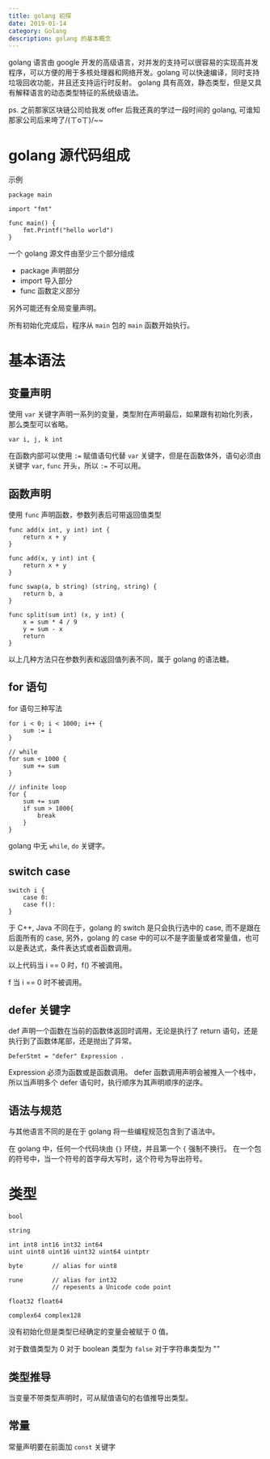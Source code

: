 ```yaml
---
title: golang 初探
date: 2019-01-14
category: Golang
description: golang 的基本概念
---
```


golang 语言由 google 开发的高级语言，对并发的支持可以很容易的实现高并发程序，可以方便的用于多核处理器和网络开发。golang 可以快速编译，同时支持垃圾回收功能，并且还支持运行时反射。
golang 具有高效，静态类型，但是又具有解释语言的动态类型特征的系统级语法。

ps. 之前那家区块链公司给我发 offer 后我还真的学过一段时间的 golang, 可谁知那家公司后来垮了/(ㄒoㄒ)/~~

# golang 源代码组成

示例

```golang
package main

import "fmt"

func main() {
    fmt.Printf("hello world")
}
```

一个 golang 源文件由至少三个部分组成

- package 声明部分
- import 导入部分
- func 函数定义部分

另外可能还有全局变量声明。

所有初始化完成后，程序从 `main` 包的 `main` 函数开始执行。

# 基本语法

## 变量声明

使用 `var` 关键字声明一系列的变量，类型附在声明最后，如果跟有初始化列表，那么类型可以省略。

```golang
var i, j, k int
```

在函数内部可以使用 `:=` 赋值语句代替 `var` 关键字，但是在函数体外，语句必须由关键字 `var`, `func` 开头，所以 `:=` 不可以用。

## 函数声明

使用 `func` 声明函数，参数列表后可带返回值类型

```golang
func add(x int, y int) int {
    return x + y
}

func add(x, y int) int {
    return x + y
}

func swap(a, b string) (string, string) {
    return b, a
}

func split(sum int) (x, y int) {
    x = sum * 4 / 9
    y = sum - x
    return
}
```

以上几种方法只在参数列表和返回值列表不同，属于 golang 的语法糖。

## for 语句

for 语句三种写法

```golang
for i < 0; i < 1000; i++ {
    sum := i
}

// while
for sum < 1000 {
    sum += sum
}

// infinite loop
for {
    sum += sum
    if sum > 1000{
        break
    }
}
```

golang 中无 `while`, `do` 关键字。

## switch case

```golang
switch i {
    case 0:
    case f():
}
```

于 C++, Java 不同在于，golang 的 switch 是只会执行选中的 case, 而不是跟在后面所有的 case, 另外，golang 的 case 中的可以不是字面量或者常量值，也可以是表达式，条件表达式或者函数调用。

以上代码当 i == 0 时，f() 不被调用。

f 当 i == 0 时不被调用。

## defer 关键字

def 声明一个函数在当前的函数体返回时调用，无论是执行了 return 语句，还是执行到了函数体尾部，还是抛出了异常。

```golang
DeferStmt = "defer" Expression .
```

Expression 必须为函数或是函数调用。
defer 函数调用声明会被推入一个栈中，所以当声明多个 defer 语句时，执行顺序为其声明顺序的逆序。

## 语法与规范

与其他语言不同的是在于 golang 将一些编程规范包含到了语法中。

在 golang 中，任何一个代码块由 `{}` 环绕，并且第一个 `{` 强制不换行。
在一个包的符号中，当一个符号的首字母大写时，这个符号为导出符号。

# 类型

```plain
bool

string

int int8 int16 int32 int64
uint uint8 uint16 uint32 uint64 uintptr

byte        // alias for uint8

rune        // alias for int32
            // repesents a Unicode code point

float32 float64

complex64 complex128
```

没有初始化但是类型已经确定的变量会被赋于 0 值。

对于数值类型为 0
对于 boolean 类型为 `false`
对于字符串类型为 ""

## 类型推导

当变量不带类型声明时，可从赋值语句的右值推导出类型。

## 常量

常量声明要在前面加 `const` 关键字
